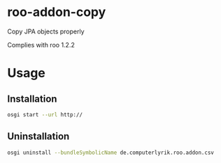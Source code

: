 roo-addon-copy
==============

Copy JPA objects properly

Complies with roo 1.2.2

# Usage 
## Installation
```bash
osgi start --url http://
```

## Uninstallation
```bash
osgi uninstall --bundleSymbolicName de.computerlyrik.roo.addon.csv
```
